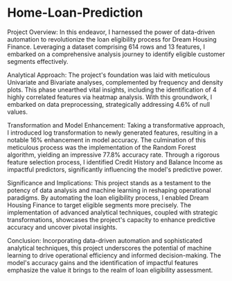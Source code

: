 # Home-Loan-Prediction

Project Overview:
In this endeavor, I harnessed the power of data-driven automation to revolutionize the loan eligibility process for Dream Housing Finance. Leveraging a dataset comprising 614 rows and 13 features, I embarked on a comprehensive analysis journey to identify eligible customer segments effectively.

Analytical Approach:
The project's foundation was laid with meticulous Univariate and Bivariate analyses, complemented by frequency and density plots. This phase unearthed vital insights, including the identification of 4 highly correlated features via heatmap analysis. With this groundwork, I embarked on data preprocessing, strategically addressing 4.6% of null values.

Transformation and Model Enhancement:
Taking a transformative approach, I introduced log transformation to newly generated features, resulting in a notable 16% enhancement in model accuracy. The culmination of this meticulous process was the implementation of the Random Forest algorithm, yielding an impressive 77.8% accuracy rate. Through a rigorous feature selection process, I identified Credit History and Balance Income as impactful predictors, significantly influencing the model's predictive power.

Significance and Implications:
This project stands as a testament to the potency of data analysis and machine learning in reshaping operational paradigms. By automating the loan eligibility process, I enabled Dream Housing Finance to target eligible segments more precisely. The implementation of advanced analytical techniques, coupled with strategic transformations, showcases the project's capacity to enhance predictive accuracy and uncover pivotal insights.

Conclusion:
Incorporating data-driven automation and sophisticated analytical techniques, this project underscores the potential of machine learning to drive operational efficiency and informed decision-making. The model's accuracy gains and the identification of impactful features emphasize the value it brings to the realm of loan eligibility assessment.
